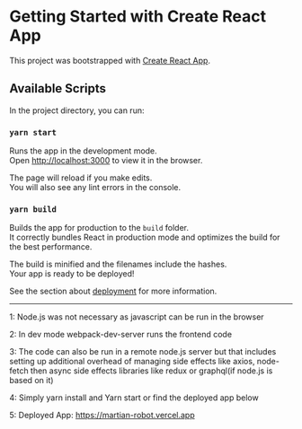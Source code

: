 # Getting Started with Create React App

This project was bootstrapped with [Create React App](https://github.com/facebook/create-react-app).

## Available Scripts

In the project directory, you can run:

### `yarn start`

Runs the app in the development mode.\
Open [http://localhost:3000](http://localhost:3000) to view it in the browser.

The page will reload if you make edits.\
You will also see any lint errors in the console.

### `yarn build`

Builds the app for production to the `build` folder.\
It correctly bundles React in production mode and optimizes the build for the best performance.

The build is minified and the filenames include the hashes.\
Your app is ready to be deployed!

See the section about [deployment](https://facebook.github.io/create-react-app/docs/deployment) for more information.

-------------------------------------------
1: Node.js was not necessary as javascript can be run in the browser


2: In dev mode webpack-dev-server runs the frontend code


3: The code can also be run in a remote node.js server but that includes setting up additional overhead of managing side effects 
   like axios, node-fetch then async side effects libraries like redux or graphql(if node.js is based on it) 


4: Simply yarn install and Yarn start or find the deployed app below


5: Deployed App: https://martian-robot.vercel.app

